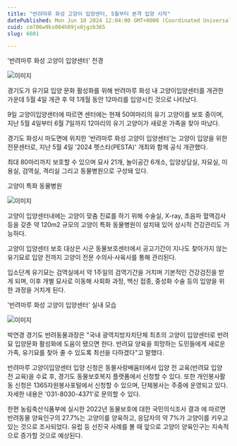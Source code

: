 ```yaml
---
title: "반려마루 화성 고양이 입양센터, 5월부터 본격 입양 시작"
datePublished: Mon Jun 10 2024 12:04:00 GMT+0000 (Coordinated Universal Time)
cuid: cm706w9ks004h09jx0jgzb365
slug: 6601

---
```



'반려마루 화성 고양이 입양센터' 전경

![이미지](https://cdn.hashnode.com/res/hashnode/image/upload/v1739260663303/5093a69c-2ff7-4295-81c4-4c9c35a5feea.jpeg)

경기도가 유기묘 입양 문화 활성화를 위해 반려마루 화성 내 고양이입양센터를 개관한 가운데 5월 4일 개관 후 약 1개월 동안 12마리를 입양시킨 것으로 나타났다.

9일 고양이입양센터에 따르면 센터에는 현재 50여마리의 유기 고양이를 보호 중이며, 지난 5월 4일부터 6월 7일까지 12마리의 유기 고양이가 새로운 가족을 찾아 떠났다.

경기도 화성시 마도면에 위치한 '반려마루 화성 고양이 입양센터'는 고양이 입양을 위한 전문센터로, 지난 5월 4일 '2024 펫스타(PESTA)' 개최와 함께 공식 개관했다.

최대 80마리까지 보호할 수 있으며 묘사 21개, 놀이공간 6개소, 입양상담실, 자묘실, 미용실, 검역실, 격리실 그리고 동물병원으로 구성돼 있다.

고양이 특화 동물병원

![이미지](https://cdn.hashnode.com/res/hashnode/image/upload/v1739260665566/18675d1f-574b-498e-92aa-766b6c9993b3.jpeg)

고양이 입양센터내에는 고양이 맞춤 진료를 하기 위해 수술실, X-ray, 초음파 혈액검사 등을 갖춘 약 120m2 규모의 고양이 특화 동물병원이 설치돼 있어 상시적 건강관리도 가능하다.

고양이 입양센터 보호 대상은 시군 동물보호센터에서 공고기간이 지나도 찾아가지 않는 유기묘로 입양 전까지 고양이 전문 수의사·사육사를 통해 관리된다.

입소단계 유기묘는 검역실에서 약 1주일의 검역기간을 거치며 기본적인 건강검진을 받게 되며, 이후 개별 묘사로 이동해 사회화 과정, 백신 접종, 중성화 수술 등의 입양을 위한 과정을 거치게 된다.

'반려마루 화성 고양이 입양센터' 실내 모습

![이미지](https://cdn.hashnode.com/res/hashnode/image/upload/v1739260667773/cff9e57c-b5e3-40ce-b4fc-a255dcc67c60.jpeg)

박연경 경기도 반려동물과장은 "국내 광역지방자치단체 최초의 고양이 입양센터로 반려묘 입양문화 활성화에 도움이 됐으면 한다. 반려묘 양육을 희망하는 도민들에게 새로운 가족, 유기묘를 찾아 줄 수 있도록 최선을 다하겠다"고 말했다.

반려마루 고양이입양센터 입양 신청은 동물사랑배움터에서 입양 전 교육(반려묘 입양 전 교육)을 수료 후, 경기도 동물보호복지 플랫폼에서 신청할 수 있다. 또한 개인봉사활동 신청은 1365자원봉사포털에서 신청할 수 있으며, 단체봉사는 주중에 운영되고 있다. 자세한 내용은 '031-8030-4371'로 문의할 수 있다.

한편 농림축산식품부에 실시한 2022년 동물보호에 대한 국민의식조사 결과 에 따르면 반려동물 양육인구의 27.7%는 고양이를 양육하고, 응답자의 약 7%가 고양이를 키우고 있는 것으로 조사되었다. 유럽 등 선진국 사례를 볼 때 앞으로 고양이 양육인구는 지속적으로 증가할 것으로 예상된다.